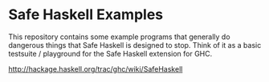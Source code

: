 # Safe Haskell Examples

This repository contains some example programs that generally
do dangerous things that Safe Haskell is designed to stop.
Think of it as a basic testsuite / playground for the Safe Haskell
extension for GHC.

http://hackage.haskell.org/trac/ghc/wiki/SafeHaskell

